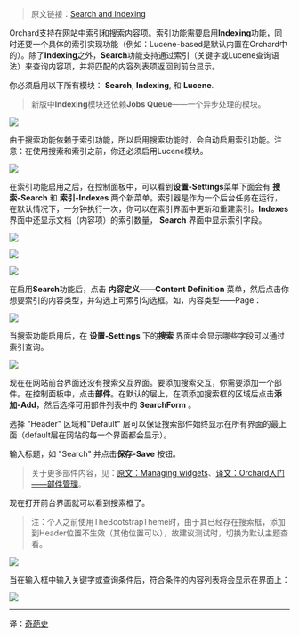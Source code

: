 <!--链接集合-->
<!--URL域 http://docs.orchardproject.net/en/latest -->
[000]: http://www.shisujie.com
[001]: http://docs.orchardproject.net/en/latest/Documentation/Search-and-indexing/
[002]: http://docs.orchardproject.net/en/latest/Documentation/Managing-widgets/
[003]: http://www.shisujie.com/blog/Managing-widgets


<!--图片链接集合-->
[101]: http://docs.orchardproject.net/en/latest/Upload/screenshots_675/enable_lucene.png
[102]: http://docs.orchardproject.net/en/latest/Upload/screenshots_675/search2.png
[103]: http://docs.orchardproject.net/en/latest/Upload/screenshots_675/indexnsearch.PNG
[104]: http://docs.orchardproject.net/en/latest/Upload/screenshots_675/indexcreated.PNG
[105]: http://docs.orchardproject.net/en/latest/Upload/screenshots_675/indexupdated.PNG
[106]: http://docs.orchardproject.net/en/latest/Upload/screenshots_675/indexcontenttype.PNG
[107]: http://docs.orchardproject.net/en/latest/Upload/screenshots_675/searchfield.PNG
[108]: http://docs.orchardproject.net/en/latest/Upload/screenshots_675/searchformwidget.PNG
[109]: http://docs.orchardproject.net/en/latest/Upload/screenshots_675/searchwidgetfrontend.PNG


> 原文链接：[Search and Indexing][001]

Orchard支持在网站中索引和搜索内容项。索引功能需要启用**Indexing**功能，同时还要一个具体的索引实现功能（例如：Lucene-based是默认内置在Orchard中的）。除了**Indexing**之外，**Search**功能支持通过索引（关键字或Lucene查询语法）来查询内容项，并将匹配的内容列表项返回到前台显示。

你必须启用以下所有模块： **Search**, **Indexing**, 和 **Lucene**.

> 新版中**Indexing**模块还依赖**Jobs Queue**——一个异步处理的模块。

![][101]

由于搜索功能依赖于索引功能，所以启用搜索功能时，会自动启用索引功能。注意：在使用搜索和索引之前，你还必须启用Lucene模块。

![][102]

在索引功能启用之后，在控制面板中，可以看到**设置-Settings**菜单下面会有 **搜索-Search** 和 **索引-Indexes** 两个新菜单。索引器是作为一个后台任务在运行，在默认情况下，一分钟执行一次，你可以在索引界面中更新和重建索引。**Indexes** 界面中还显示文档（内容项）的索引数量， **Search** 界面中显示索引字段。

![][103]

![][104]

![][105]

在启用**Search**功能后，点击 **内容定义——Content Definition** 菜单，然后点击你想要索引的内容类型，并勾选上可索引勾选框。如，内容类型——Page：

![][106]

当搜索功能启用后，在 **设置-Settings** 下的**搜索** 界面中会显示哪些字段可以通过索引查询。 

![][107]

现在在网站前台界面还没有搜索交互界面。要添加搜索交互，你需要添加一个部件。在控制面板中，点击**部件**。在默认的层上，在项添加搜索框的区域后点击**添加-Add**，然后选择可用部件列表中的 **SearchForm** 。

选择 "Header" 区域和"Default" 层可以保证搜索部件始终显示在所有界面的最上面（default层在网站的每一个界面都会显示）。

输入标题，如 "Search" 并点击**保存-Save** 按钮。

> 关于更多部件内容，见：[原文：Managing widgets][002]、[译文：Orchard入门——部件管理][003]。

现在打开前台界面就可以看到搜索框了。

> 注：个人之前使用TheBootstrapTheme时，由于其已经存在搜索框，添加到Header位置不生效（其他位置可以），故建议测试时，切换为默认主题查看。

![][108]

当在输入框中输入关键字或查询条件后，符合条件的内容列表将会显示在界面上：

![][109]


***
译：[奇葩史][000]
